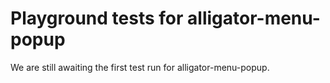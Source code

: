 # Playground tests for alligator-menu-popup
We are still awaiting the first test run for alligator-menu-popup.
